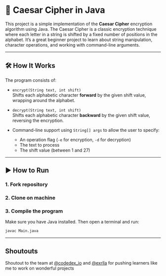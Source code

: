 # 🔐 Caesar Cipher in Java

This project is a simple implementation of the **Caesar Cipher** encryption algorithm using Java. The Caesar Cipher is a classic encryption technique where each letter in a string is shifted by a fixed number of positions in the alphabet. It’s a great beginner project to learn about string manipulation, character operations, and working with command-line arguments.

---

## 🛠️ How It Works

The program consists of:

- `encrypt(String text, int shift)`  
  Shifts each alphabetic character **forward** by the given shift value, wrapping around the alphabet.

- `decrypt(String text, int shift)`  
  Shifts each alphabetic character **backward** by the given shift value, reversing the encryption.

- Command-line support using `String[] args` to allow the user to specify:
  - An operation flag (`-e` for encryption, `-d` for decryption)
  - The text to process
  - The shift value (between 1 and 27)

---

## ▶️ How to Run

### 1. Fork repository
### 2. Clone on machine
### 3. Compile the program

Make sure you have Java installed. Then open a terminal and run:

```bash
javac Main.java
```

---

## Shoutouts

Shoutout to the team at [@codedex_io](https://x.com/codedex_io) and [@exrlla](https://x.com/exrlla) for pushing learners like me to work on wonderful projects



